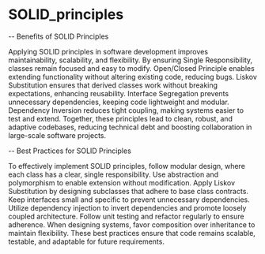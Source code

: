 # SOLID_principles

-- Benefits of SOLID Principles

Applying SOLID principles in software development improves maintainability, scalability, and flexibility. By ensuring Single Responsibility, classes remain focused and easy to modify. Open/Closed Principle enables extending functionality without altering existing code, reducing bugs. Liskov Substitution ensures that derived classes work without breaking expectations, enhancing reusability. Interface Segregation prevents unnecessary dependencies, keeping code lightweight and modular. Dependency Inversion reduces tight coupling, making systems easier to test and extend. Together, these principles lead to clean, robust, and adaptive codebases, reducing technical debt and boosting collaboration in large-scale software projects.

-- Best Practices for SOLID Principles

To effectively implement SOLID principles, follow modular design, where each class has a clear, single responsibility. Use abstraction and polymorphism to enable extension without modification. Apply Liskov Substitution by designing subclasses that adhere to base class contracts. Keep interfaces small and specific to prevent unnecessary dependencies. Utilize dependency injection to invert dependencies and promote loosely coupled architecture. Follow unit testing and refactor regularly to ensure adherence. When designing systems, favor composition over inheritance to maintain flexibility. These best practices ensure that code remains scalable, testable, and adaptable for future requirements.
